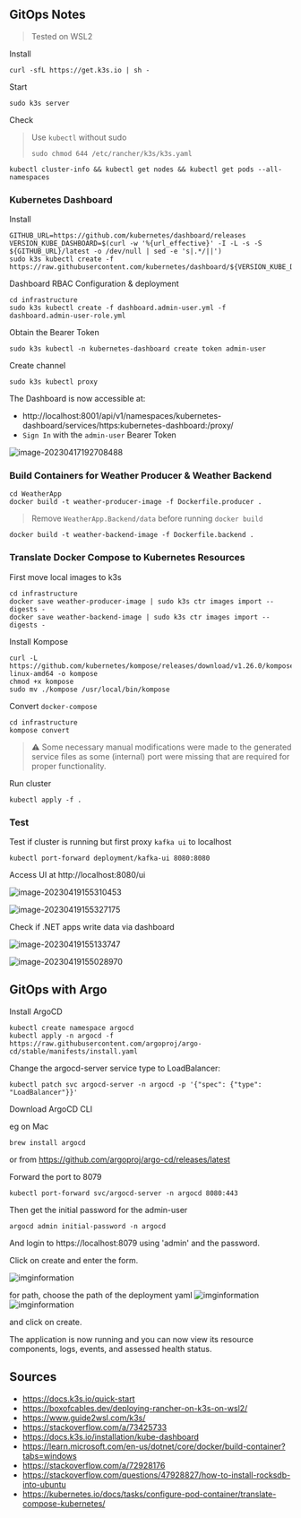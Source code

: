 ## GitOps Notes

>  Tested on WSL2

Install 

```
curl -sfL https://get.k3s.io | sh -
```

Start

```
sudo k3s server 
```

Check

>  Use `kubectl` without sudo
>
> ```
> sudo chmod 644 /etc/rancher/k3s/k3s.yaml
> ```

```
kubectl cluster-info && kubectl get nodes && kubectl get pods --all-namespaces
```

### Kubernetes Dashboard

Install

```
GITHUB_URL=https://github.com/kubernetes/dashboard/releases
VERSION_KUBE_DASHBOARD=$(curl -w '%{url_effective}' -I -L -s -S ${GITHUB_URL}/latest -o /dev/null | sed -e 's|.*/||')
sudo k3s kubectl create -f https://raw.githubusercontent.com/kubernetes/dashboard/${VERSION_KUBE_DASHBOARD}/aio/deploy/recommended.yaml
```

Dashboard RBAC Configuration & deployment

```
cd infrastructure
sudo k3s kubectl create -f dashboard.admin-user.yml -f dashboard.admin-user-role.yml
```

Obtain the Bearer Token

```
sudo k3s kubectl -n kubernetes-dashboard create token admin-user
```

Create channel

```
sudo k3s kubectl proxy
```

The Dashboard is now accessible at:

- http://localhost:8001/api/v1/namespaces/kubernetes-dashboard/services/https:kubernetes-dashboard:/proxy/
- `Sign In` with the `admin-user` Bearer Token

![image-20230417192708488](.img/image-20230417192708488.png)

### Build Containers for Weather Producer & Weather Backend

```
cd WeatherApp
docker build -t weather-producer-image -f Dockerfile.producer .
```

> Remove `WeatherApp.Backend/data` before running `docker build`

```
docker build -t weather-backend-image -f Dockerfile.backend .
```



### Translate Docker Compose to Kubernetes Resources

First move local images to k3s

```
cd infrastructure
docker save weather-producer-image | sudo k3s ctr images import --digests -
docker save weather-backend-image | sudo k3s ctr images import --digests -
```

Install Kompose

```
curl -L https://github.com/kubernetes/kompose/releases/download/v1.26.0/kompose-linux-amd64 -o kompose
chmod +x kompose
sudo mv ./kompose /usr/local/bin/kompose
```

Convert `docker-compose`

```
cd infrastructure
kompose convert
```

> ⚠️ Some necessary manual modifications were made to the generated service files as some (internal) port were missing that are required for proper functionality.

Run cluster

```
kubectl apply -f .
```



### Test

Test if cluster is running but first proxy `kafka ui` to localhost

```
kubectl port-forward deployment/kafka-ui 8080:8080
```

Access UI at http://localhost:8080/ui

![image-20230419155310453](.img/image-20230419155310453.png)

![image-20230419155327175](.img/image-20230419155327175.png)



Check if .NET apps write data via dashboard

![image-20230419155133747](.img/image-20230419155133747.png)

![image-20230419155028970](.img/image-20230419155028970.png)



## GitOps with Argo

Install ArgoCD

```
kubectl create namespace argocd
kubectl apply -n argocd -f https://raw.githubusercontent.com/argoproj/argo-cd/stable/manifests/install.yaml
```

Change the argocd-server service type to LoadBalancer:
```
kubectl patch svc argocd-server -n argocd -p '{"spec": {"type": "LoadBalancer"}}'
```

Download ArgoCD CLI

eg on Mac
```
brew install argocd
```

or from  https://github.com/argoproj/argo-cd/releases/latest

Forward the port to 8079
```
kubectl port-forward svc/argocd-server -n argocd 8080:443
```

Then get the initial password for the admin-user
```
argocd admin initial-password -n argocd
```

And login to https://localhost:8079 using 'admin' and the password.

Click on create and enter the form.


![imginformation](.img/imginformation.png)

for path, choose the path of the deployment yaml
![imginformation](.img/imgsource.png)
![imginformation](.img/imgdestination.png)

and click on create. 

The application is now running and you can now view its resource components, logs, events, and assessed health status.

## Sources

* https://docs.k3s.io/quick-start
* https://boxofcables.dev/deploying-rancher-on-k3s-on-wsl2/
* https://www.guide2wsl.com/k3s/
* https://stackoverflow.com/a/73425733
* https://docs.k3s.io/installation/kube-dashboard
* https://learn.microsoft.com/en-us/dotnet/core/docker/build-container?tabs=windows
* https://stackoverflow.com/a/72928176
* https://stackoverflow.com/questions/47928827/how-to-install-rocksdb-into-ubuntu
* https://kubernetes.io/docs/tasks/configure-pod-container/translate-compose-kubernetes/